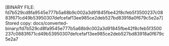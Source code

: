 [BINARY FILE: fd7b529cd8fa9545e777b5a68b9c002a3d91845fbe42f8cfeb5f3500237c0883f671cd49b53950307defcefaf13ee985ce2deb527bd83918a0f679c5e2a7]
Stored copy: docs/converted-binary/fd7b529cd8fa9545e777b5a68b9c002a3d91845fbe42f8cfeb5f3500237c0883f671cd49b53950307defcefaf13ee985ce2deb527bd83918a0f679c5e2a7
